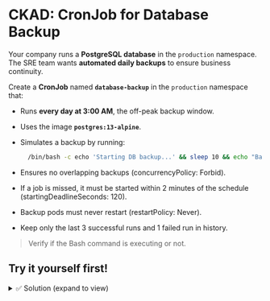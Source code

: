 # CKAD: CronJob for Database Backup

Your company runs a **PostgreSQL database** in the `production` namespace.  
The SRE team wants **automated daily backups** to ensure business continuity.  

Create a **CronJob** named **`database-backup`** in the `production` namespace that:  

- Runs **every day at 3:00 AM**, the off-peak backup window.  
- Uses the image **`postgres:13-alpine`**.  
- Simulates a backup by running:
  
  ```bash
    /bin/bash -c echo 'Starting DB backup...' && sleep 10 && echo "Backup complete at $(date)"
  ```
  
- Ensures no overlapping backups (concurrencyPolicy: Forbid).
- If a job is missed, it must be started within 2 minutes of the schedule (startingDeadlineSeconds: 120).
- Backup pods must never restart (restartPolicy: Never).
- Keep only the last 3 successful runs and 1 failed run in history.

> Verify if the Bash command is executing or not.

## Try it yourself first!

<details><summary>✅ Solution (expand to view)</summary>


```yaml
apiVersion: batch/v1
kind: CronJob
metadata:
  name: database-backup
  namespace: production
spec:
  schedule: "0 3 * * *"
  concurrencyPolicy: Forbid
  startingDeadlineSeconds: 120
  successfulJobsHistoryLimit: 3
  failedJobsHistoryLimit: 1
  jobTemplate:
    spec:
      template:
        spec:
          restartPolicy: Never
          containers:
          - name: db-backup
            image: postgres:13-alpine
            command:
            - /bin/bash
            - -c
            - |
              echo 'Starting DB backup...' && sleep 10 && echo "Backup complete at $(date)"
```

</details>

